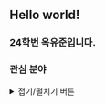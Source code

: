 ## Hello world!  

### 24학번 옥유준입니다.  


### 관심 분야  
<details>
<summary>접기/펼치기 버튼</summary>
<div markdown="1">

<div>
|파이썬|![파이썬]<img src"https://img.shields.io/badge/Python-3776AB?style=flat-square&logo=python&logoColor=white">|
|인공지능|![인공지능]<img src"https://pimg.daara.co.kr/kidd/photo/2019/12/28/thumbs/thumb_520390_1577510803_23.jpg">|
</div>
</div>
</details>
